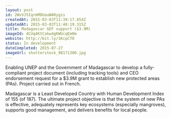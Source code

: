 ```yaml
---
layout: post
id: 2WvVJ5IqrmM8UauWA0ygis
createdAt: 2015-03-03T11:39:17.654Z
updatedAt: 2015-03-03T11:48:19.315Z
title: Madagascar GEF support ($3.9M)
imageId: 4CUq4KtCakw4gKWUcqEm0m
website: http://bit.ly/1KcpCTO
status: In development
dateCompleted: 2015-07-27
imageUrl: shutterstock_98171300.jpg
---
```

Enabling UNEP and the Government of Madagascar to develop a fully-compliant project document (including tracking tools) and CEO endorsement request for a $3.9M grant to establish new protected areas (PAs). Project carried out in French. 

Madagascar is a Least Developed Country with Human Development Index of 155 (of 187). The ultimate project objective is that the system of new PAs is effective, adequately represents key ecosystems (especially mangroves), supports good management, and delivers benefits for local people. 
